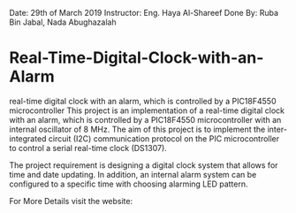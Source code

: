 Date: 29th of March 2019
Instructor: Eng. Haya Al-Shareef
Done By: Ruba Bin Jabal, Nada Abughazalah 


# Real-Time-Digital-Clock-with-an-Alarm
real-time digital clock with an alarm, which is controlled by a PIC18F4550 microcontroller
This project is an implementation of a real-time digital clock with an alarm, which is controlled by a PIC18F4550 microcontroller with an internal oscillator of 8 MHz. The aim of this project is to implement the inter-integrated circuit (I2C) communication protocol on the PIC microcontroller to control a serial real-time clock (DS1307). 

The project requirement is designing a digital clock system that allows for time and date updating. In addition, an internal alarm system can be configured to a specific time with choosing alarming LED pattern.

For More Details visit the website:

